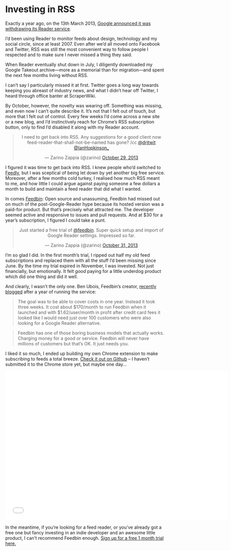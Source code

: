 # Investing in RSS

Exactly a year ago, on the 13th March 2013, [Google announced it was withdrawing its Reader service](http://googlereader.blogspot.co.uk/2013/03/powering-down-google-reader.html).

I’d been using Reader to monitor feeds about design, technology and my social circle, since at least 2007. Even after we’d all moved onto Facebook and Twitter, RSS was still the most convenient way to follow people I respected and to make sure I never missed a thing they said.

When Reader eventually shut down in July, I diligently downloaded my Google Takeout archive—more as a memorial than for migration—and spent the next few months living without RSS.

I can’t say I particularly missed it at first. Twitter goes a long way towards keeping you abreast of industry news, and what I didn’t hear off Twitter, I heard through office banter at ScraperWiki.

By October, however, the novelty was wearing off. Something was missing, and even now I can’t quite describe it. It’s not that I felt out of touch, but more that I felt out of control. Every few weeks I’d come across a new site or a new blog, and I’d instinctively reach for Chrome’s RSS subscription button, only to find I’d disabled it along with my Reader account.

<blockquote class="twitter-tweet" lang="en" align="center"><p>I need to get back into RSS. Any suggestions for a good client now feed-reader-that-shall-not-be-named has gone? /cc <a href="https://twitter.com/drjtwit">@drjtwit</a> <a href="https://twitter.com/IanHopkinson_">@IanHopkinson_</a></p>&mdash; Zarino Zappia (@zarino) <a href="https://twitter.com/zarino/statuses/395324709509681152">October 29, 2013</a></blockquote>

I figured it was time to get back into RSS. I knew people who’d switched to [Feedly](http://feedly.com/), but I was sceptical of being let down by yet another big free service. Moreover, after a few months cold turkey, I realised how much RSS meant to me, and how little I could argue against paying someone a few dollars a month to build and maintain a feed reader that did what I wanted.

In comes [Feedbin](https://feedbin.com): Open source and unassuming, Feedbin had missed out on much of the post-Google-Reader hype because its hosted version was a paid-for product. But that’s precisely what attracted me. The developer seemed active and responsive to issues and pull requests. And at $30 for a year’s subscription, I figured I could take a punt.

<blockquote class="twitter-tweet" lang="en" align="center"><p>Just started a free trial of <a href="https://twitter.com/feedbin">@feedbin</a>. Super quick setup and import of Google Reader settings. Impressed so far.</p>&mdash; Zarino Zappia (@zarino) <a href="https://twitter.com/zarino/statuses/395822700796846080">October 31, 2013</a></blockquote>

I’m so glad I did. In the first month’s trial, I ripped out half my old feed subscriptions and replaced them with all the stuff I’d been missing since June. By the time my trial expired in November, I was invested. Not just financially, but emotionally. It felt *good* paying for a little underdog product which did one thing and did it well.

And clearly, I wasn’t the only one. Ben Ubois, Feedbin’s creator, [recently blogged](http://blog.feedbin.com/2014/03/11/feedbins-first-year/) after a year of running the service:

> The goal was to be able to cover costs in one year. Instead it took three weeks. It cost about $170/month to run Feedbin when it launched and with $1.62/user/month in profit after credit card fees it looked like I would need just over 100 customers who were also looking for a Google Reader alternative.

> Feedbin has one of those boring business models that actually works. Charging money for a good or service. Feedbin will never have millions of customers but that’s OK. It just needs you.

I liked it so much, I ended up building my own Chrome extension to make subscribing to feeds a total breeze. [Check it out on Github](https://github.com/zarino/subscribe-with-feedbin) – I haven’t submitted it to the Chrome store yet, but maybe one day…

<iframe width="700" height="470" src="//www.youtube-nocookie.com/embed/iL628ALo3A4?rel=0&vq=large" frameborder="0" allowfullscreen></iframe>

In the meantime, if you’re looking for a feed reader, or you’ve already got a free one but fancy investing in an indie developer and an awesome little product, I can’t recommend Feedbin enough. [Sign&nbsp;up for a free 1 month trial here.](https://feedbin.com)

<script async src="//platform.twitter.com/widgets.js" charset="utf-8"></script>

<link href="/post/one-third-rule">
<link href="/post/teaching-everyone-to-hack">
<meta name="description" content="In which Zarino reflects on the importance of RSS, exactly a year after Google Reader’s demise. And explains why he happily pays £2 a month for a replacement service.">
